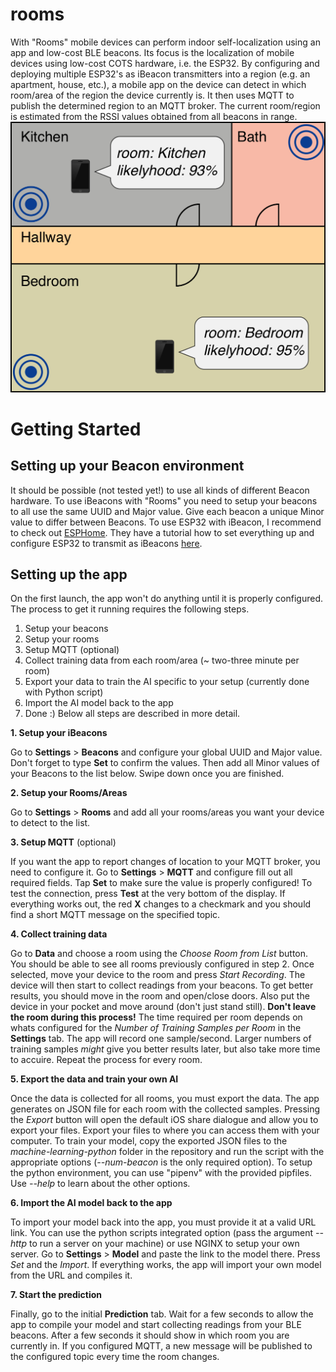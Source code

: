 # rooms
With "Rooms" mobile devices can perform indoor self-localization using an app and low-cost BLE beacons.
Its focus is the localization of mobile devices using low-cost COTS hardware, i.e. the ESP32. By configuring and deploying multiple ESP32's as iBeacon transmitters into a region (e.g. an apartment, house, etc.), a mobile app on the device can detect in which room/area of the region the device currently is. It then uses MQTT to publish the determined region to an MQTT broker. The current room/region is estimated from the RSSI values obtained from all beacons in range.
![how-it-works](./docs/images/explanaition.png)
# Getting Started
## Setting up your Beacon environment
It should be possible (not tested yet!) to use all kinds of different Beacon hardware. To use iBeacons with "Rooms" you need to setup your beacons to all use the same UUID and Major value. Give each beacon a unique Minor value to differ between Beacons.
To use ESP32 with iBeacon, I recommend to check out [ESPHome](https://esphome.io). They have a tutorial how to set everything up and configure ESP32 to transmit as iBeacons [here](https://esphome.io/components/esp32_ble_beacon.html?highlight=beacon).

## Setting up the app
On the first launch, the app won't do anything until it is properly configured.
The process to get it running requires the following steps.
1. Setup your beacons
2. Setup your rooms
3. Setup MQTT (optional)
4. Collect training data from each room/area (~ two-three minute per room)
5. Export your data to train the AI specific to your setup (currently done with Python script)
6. Import the AI model back to the app
7. Done :)
Below all steps are described in more detail.

__1. Setup your iBeacons__

Go to __Settings__ > __Beacons__ and configure your global UUID and Major value. Don't forget to type __Set__ to confirm the values.
Then add all Minor values of your Beacons to the list below.
Swipe down once you are finished.

__2. Setup your Rooms/Areas__

Go to __Settings__ > __Rooms__ and add all your rooms/areas you want your device to detect to the list.

__3. Setup MQTT__ (optional)

If you want the app to report changes of location to your MQTT broker, you need to configure it.
Go to __Settings__ > __MQTT__ and configure fill out all required fields. Tap __Set__ to make sure the value is properly configured!
To test the connection, press __Test__ at the very bottom of the display. If everything works out, the red __X__ changes to a checkmark and you should find a short MQTT message on the specified topic.

__4. Collect training data__

Go to __Data__ and choose a room using the _Choose Room from List_ button. You should be able to see all rooms previously configured in step 2.
Once selected, move your device to the room and press _Start Recording_. The device will then start to collect readings from your beacons.
To get better results, you should move in the room and open/close doors. Also put the device in your pocket and move around (don't just stand still).
__Don't leave the room during this process!__
The time required per room depends on whats configured for the _Number of Training Samples per Room_ in the __Settings__ tab. The app will record one sample/second. Larger numbers of training samples _might_ give you better results later, but also take more time to accuire.
Repeat the process for every room.

__5. Export the data and train your own AI__

Once the data is collected for all rooms, you must export the data. The app generates on JSON file for each room with the collected samples.
Pressing the _Export_ button will open the default iOS share dialogue and allow you to export your files.
Export your files to where you can access them with your computer.
To train your model, copy the exported JSON files to the _machine-learning-python_ folder in the repository and run the script with the appropriate options (*--num-beacon* is the only required option). To setup the python environment, you can use "pipenv" with the provided pipfiles.
Use *--help* to learn about the other options.

__6. Import the AI model back to the app__

To import your model back into the app, you must provide it at a valid URL link.
You can use the python scripts integrated option (pass the argument *--http* to run a server on your machine) or use NGINX to setup your own server.
Go to __Settings__ > __Model__ and paste the link to the model there. Press _Set_ and the _Import_. If everything works, the app will import your own model from the URL and compiles it.

__7. Start the prediction__

Finally, go to the initial __Prediction__ tab. Wait for a few seconds to allow the app to compile your model and start collecting readings from your BLE beacons. After a few seconds it should show in which room you are currently in. If you configured MQTT, a new message will be published to the configured topic every time the room changes.
